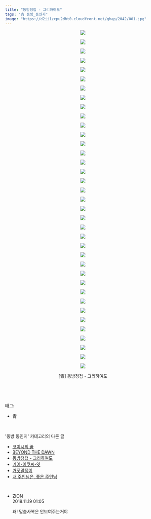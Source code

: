 ```yaml
---
title: "동방청첩 - 그리하여도"
tags: "青 동방_동인지"
image: "https://d2ii1zcpu2dht0.cloudfront.net/ghap/2042/001.jpg"
---
```

<div class="article">
<p style="text-align: center; clear: none; float: none;"><img src="{{ site.imgserver9 }}/ghap/2042/001.jpg"/></p>
<p style="text-align: center; clear: none; float: none;"><img src="{{ site.imgserver9 }}/ghap/2042/002.jpg"/></p>
<p style="text-align: center; clear: none; float: none;"><img src="{{ site.imgserver9 }}/ghap/2042/003.jpg"/></p>
<p style="text-align: center; clear: none; float: none;"><img src="{{ site.imgserver9 }}/ghap/2042/004.jpg"/></p>
<p style="text-align: center; clear: none; float: none;"><img src="{{ site.imgserver9 }}/ghap/2042/005.jpg"/></p>
<p style="text-align: center; clear: none; float: none;"><img src="{{ site.imgserver9 }}/ghap/2042/006.jpg"/></p>
<p style="text-align: center; clear: none; float: none;"><img src="{{ site.imgserver9 }}/ghap/2042/007.jpg"/></p>
<p style="text-align: center; clear: none; float: none;"><img src="{{ site.imgserver9 }}/ghap/2042/008.jpg"/></p>
<p style="text-align: center; clear: none; float: none;"><img src="{{ site.imgserver9 }}/ghap/2042/009.jpg"/></p>
<p style="text-align: center; clear: none; float: none;"><img src="{{ site.imgserver9 }}/ghap/2042/010.jpg"/></p>
<p style="text-align: center; clear: none; float: none;"><img src="{{ site.imgserver9 }}/ghap/2042/011.jpg"/></p>
<p style="text-align: center; clear: none; float: none;"><img src="{{ site.imgserver9 }}/ghap/2042/012.jpg"/></p>
<p style="text-align: center; clear: none; float: none;"><img src="{{ site.imgserver9 }}/ghap/2042/013.jpg"/></p>
<p style="text-align: center; clear: none; float: none;"><img src="{{ site.imgserver9 }}/ghap/2042/014.jpg"/></p>
<p style="text-align: center; clear: none; float: none;"><img src="{{ site.imgserver9 }}/ghap/2042/015.jpg"/></p>
<p style="text-align: center; clear: none; float: none;"><img src="{{ site.imgserver9 }}/ghap/2042/016.jpg"/></p>
<p style="text-align: center; clear: none; float: none;"><img src="{{ site.imgserver9 }}/ghap/2042/017.jpg"/></p>
<p style="text-align: center; clear: none; float: none;"><img src="{{ site.imgserver9 }}/ghap/2042/018.jpg"/></p>
<p style="text-align: center; clear: none; float: none;"><img src="{{ site.imgserver9 }}/ghap/2042/019.jpg"/></p>
<p style="text-align: center; clear: none; float: none;"><img src="{{ site.imgserver9 }}/ghap/2042/020.jpg"/></p>
<p style="text-align: center; clear: none; float: none;"><img src="{{ site.imgserver9 }}/ghap/2042/021.jpg"/></p>
<p style="text-align: center; clear: none; float: none;"><img src="{{ site.imgserver9 }}/ghap/2042/022.jpg"/></p>
<p style="text-align: center; clear: none; float: none;"><img src="{{ site.imgserver9 }}/ghap/2042/023.jpg"/></p>
<p style="text-align: center; clear: none; float: none;"><img src="{{ site.imgserver9 }}/ghap/2042/024.jpg"/></p>
<p style="text-align: center; clear: none; float: none;"><img src="{{ site.imgserver9 }}/ghap/2042/025.jpg"/></p>
<p style="text-align: center; clear: none; float: none;"><img src="{{ site.imgserver9 }}/ghap/2042/026.jpg"/></p>
<p style="text-align: center; clear: none; float: none;"><img src="{{ site.imgserver9 }}/ghap/2042/027.jpg"/></p>
<p style="text-align: center; clear: none; float: none;"><img src="{{ site.imgserver9 }}/ghap/2042/028.jpg"/></p>
<p style="text-align: center; clear: none; float: none;"><img src="{{ site.imgserver9 }}/ghap/2042/029.jpg"/></p>
<p style="text-align: center; clear: none; float: none;"><img src="{{ site.imgserver9 }}/ghap/2042/030.jpg"/></p>
<p style="text-align: center; clear: none; float: none;"><img src="{{ site.imgserver9 }}/ghap/2042/031.jpg"/></p>
<p style="text-align: center; clear: none; float: none;"><img src="{{ site.imgserver9 }}/ghap/2042/032.jpg"/></p>
<p style="text-align: center; clear: none; float: none;"><img src="{{ site.imgserver9 }}/ghap/2042/033.jpg"/></p>
<p style="text-align: center; clear: none; float: none;"><img src="{{ site.imgserver9 }}/ghap/2042/034.jpg"/></p>
<p style="text-align: center; clear: none; float: none;"><img src="{{ site.imgserver9 }}/ghap/2042/035.jpg"/></p>
<p style="text-align: center; clear: none; float: none;"><img src="{{ site.imgserver9 }}/ghap/2042/036.jpg"/></p>
<p style="text-align: center; clear: none; float: none;"><img src="{{ site.imgserver9 }}/ghap/2042/037.jpg"/></p>
<p style="text-align: center; clear: none; float: none;">[青] 동방청첩 - 그리하여도</p>
<p><br/></p>
</div><br/>
<div class="tagTrail">
<p>태그: </p>
<ul>
<li>青</li>
</ul>
</div><br/>
<div class="another">
<p>'동방 동인지' 카테고리의 다른 글</p>
<ul>
<li><a href="/ghap_2049">코이시의 꿈</a></li>
<li><a href="/ghap_2043">BEYOND THE DAWN</a></li>
<li><a href="/ghap_2042">동방청첩 - 그리하여도</a></li>
<li><a href="/ghap_2041">기어-이쿠씨-잇</a></li>
<li><a href="/ghap_2040">거짓말쟁이</a></li>
<li><a href="/ghap_2039">내 주인님은, 좋은 주인님</a></li>
</ul>
</div><br/>
<div class="cb_module cb_fluid">
<div class="cb_wrt cb_profile">
<div class="comment">
<ul>
<li class="cb_thumb_off" id="comment15375073">
<div class="cb_comment_area">
<div class="cb_info_area">
<div class="cb_section">
<span class="cb_nick_name">ZION</span>
</div>
<div class="cb_section">
<span class="cb_date">2018.11.19 01:05 </span>
</div>
</div>
<div class="cb_dsc_comment">
<p class="cb_dsc">
											왜! 맞춤사복은 안보여주는거야
										</p>
</div>
</div></li>
</ul>
</div>
</div><!-- commentList close -->
</div><br/>
